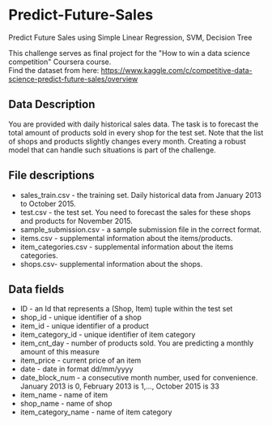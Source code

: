 # Predict-Future-Sales
Predict Future Sales using Simple Linear Regression, SVM, Decision Tree

This challenge serves as final project for the "How to win a data science competition" Coursera course.<br>
Find the dataset from here: https://www.kaggle.com/c/competitive-data-science-predict-future-sales/overview

<h2>Data Description</h2>

You are provided with daily historical sales data. The task is to forecast the total amount of products sold in every shop for the test set. Note that the list of shops and products slightly changes every month. Creating a robust model that can handle such situations is part of the challenge.

<h2>File descriptions</h2>
<ul>
<li>sales_train.csv - the training set. Daily historical data from January 2013 to October 2015.</li> 
<li> test.csv - the test set. You need to forecast the sales for these shops and products for November 2015.</li> 
<li> sample_submission.csv - a sample submission file in the correct format.</li> 
<li> items.csv - supplemental information about the items/products.</li> 
<li> item_categories.csv  - supplemental information about the items categories.</li> 
<li> shops.csv- supplemental information about the shops.</li> 
</ul>

<h2>Data fields</h2>
<ul>
<li>ID - an Id that represents a (Shop, Item) tuple within the test set</li>
<li>shop_id - unique identifier of a shop
<li>item_id - unique identifier of a product
<li>item_category_id - unique identifier of item category
<li>item_cnt_day - number of products sold. You are predicting a monthly amount of this measure
<li>item_price - current price of an item
<li>date - date in format dd/mm/yyyy
<li>date_block_num - a consecutive month number, used for convenience. January 2013 is 0, February 2013 is 1,..., October 2015 is 33
<li>item_name - name of item
<li>shop_name - name of shop
<li>item_category_name - name of item category
 </ul>
